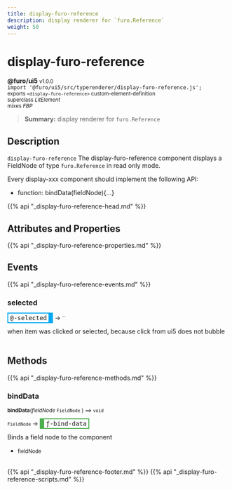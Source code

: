 ```yaml
---
title: display-furo-reference
description: display renderer for `furo.Reference`
weight: 50
---
```


# display-furo-reference
**@furo/ui5** <small>v1.0.0</small>
<br>`import '@furo/ui5/src/typerenderer/display-furo-reference.js';`<small>
<br>exports `<display-furo-reference>` custom-element-definition
<br>superclass *LitElement*
<br> mixes *FBP*</small>

> **Summary:** display renderer for `furo.Reference`

## Description

`display-furo-reference`
The display-furo-reference component displays a FieldNode of type `furo.Reference` in read only mode.

Every display-xxx component should implement the following API:
- function: bindData(fieldNode){...}

{{% api "_display-furo-reference-head.md" %}}

## Attributes and Properties
{{% api "_display-furo-reference-properties.md" %}}





## Events
{{% api "_display-furo-reference-events.md" %}}

### **selected**
<span  style="border-width:2px 10px 2px 2px; border-style: solid;border-color:  rgb(2, 168, 244);font-family:monospace; padding:2px 4px;">@-selected</span>
→ <small>``</small>

when item was clicked or selected, because click from ui5 does not bubble
<br><br>

## Methods
{{% api "_display-furo-reference-methods.md" %}}


### **bindData**
<small>**bindData**(*fieldNode* `FieldNode` ) ⟹ `void`</small>

<small>`FieldNode` </small> →
<span  style="border-width:2px 2px 2px 10px; border-style: solid;border-color:  rgb(76, 175, 80);font-family:monospace; padding:2px 4px;">ƒ-bind-data</span>

Binds a field node to the component

- <small>fieldNode </small>
<br><br>






{{% api "_display-furo-reference-footer.md" %}}
{{% api "_display-furo-reference-scripts.md" %}}
